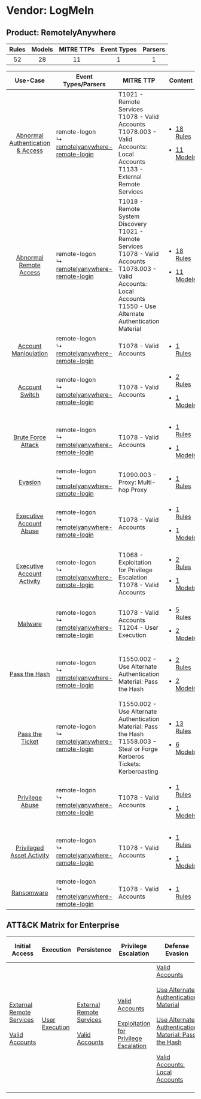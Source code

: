 Vendor: LogMeIn
===============
Product: RemotelyAnywhere
-------------------------
| Rules | Models | MITRE TTPs | Event Types | Parsers |
|:-----:|:------:|:----------:|:-----------:|:-------:|
|  52   |   28   |     11     |      1      |    1    |

|                                           Use-Case                                           | Event Types/Parsers                                                                                             | MITRE TTP                                                                                                                                                                               | Content                                                                                                                                |
|:--------------------------------------------------------------------------------------------:| --------------------------------------------------------------------------------------------------------------- | --------------------------------------------------------------------------------------------------------------------------------------------------------------------------------------- | -------------------------------------------------------------------------------------------------------------------------------------- |
| [Abnormal Authentication & Access](../../../UseCases/uc_abnormal_authentication_&_access.md) |  remote-logon<br> ↳ [remotelyanywhere-remote-login](Parsers/parserContent_remotelyanywhere-remote-login.md)<br> | T1021 - Remote Services<br>T1078 - Valid Accounts<br>T1078.003 - Valid Accounts: Local Accounts<br>T1133 - External Remote Services<br>                                                 | [<ul><li>18 Rules</li></ul><ul><li>11 Models</li></ul>](Rules_Models/r_m_logmein_remotelyanywhere_Abnormal_Authentication_&_Access.md) |
|           [Abnormal Remote Access](../../../UseCases/uc_abnormal_remote_access.md)           |  remote-logon<br> ↳ [remotelyanywhere-remote-login](Parsers/parserContent_remotelyanywhere-remote-login.md)<br> | T1018 - Remote System Discovery<br>T1021 - Remote Services<br>T1078 - Valid Accounts<br>T1078.003 - Valid Accounts: Local Accounts<br>T1550 - Use Alternate Authentication Material<br> | [<ul><li>18 Rules</li></ul><ul><li>11 Models</li></ul>](Rules_Models/r_m_logmein_remotelyanywhere_Abnormal_Remote_Access.md)           |
|             [Account Manipulation](../../../UseCases/uc_account_manipulation.md)             |  remote-logon<br> ↳ [remotelyanywhere-remote-login](Parsers/parserContent_remotelyanywhere-remote-login.md)<br> | T1078 - Valid Accounts<br>                                                                                                                                                              | [<ul><li>1 Rules</li></ul>](Rules_Models/r_m_logmein_remotelyanywhere_Account_Manipulation.md)                                         |
|                   [Account Switch](../../../UseCases/uc_account_switch.md)                   |  remote-logon<br> ↳ [remotelyanywhere-remote-login](Parsers/parserContent_remotelyanywhere-remote-login.md)<br> | T1078 - Valid Accounts<br>                                                                                                                                                              | [<ul><li>2 Rules</li></ul><ul><li>1 Models</li></ul>](Rules_Models/r_m_logmein_remotelyanywhere_Account_Switch.md)                     |
|               [Brute Force Attack](../../../UseCases/uc_brute_force_attack.md)               |  remote-logon<br> ↳ [remotelyanywhere-remote-login](Parsers/parserContent_remotelyanywhere-remote-login.md)<br> | T1078 - Valid Accounts<br>                                                                                                                                                              | [<ul><li>1 Rules</li></ul><ul><li>1 Models</li></ul>](Rules_Models/r_m_logmein_remotelyanywhere_Brute_Force_Attack.md)                 |
|                          [Evasion](../../../UseCases/uc_evasion.md)                          |  remote-logon<br> ↳ [remotelyanywhere-remote-login](Parsers/parserContent_remotelyanywhere-remote-login.md)<br> | T1090.003 - Proxy: Multi-hop Proxy<br>                                                                                                                                                  | [<ul><li>1 Rules</li></ul>](Rules_Models/r_m_logmein_remotelyanywhere_Evasion.md)                                                      |
|          [Executive Account Abuse](../../../UseCases/uc_executive_account_abuse.md)          |  remote-logon<br> ↳ [remotelyanywhere-remote-login](Parsers/parserContent_remotelyanywhere-remote-login.md)<br> | T1078 - Valid Accounts<br>                                                                                                                                                              | [<ul><li>1 Rules</li></ul><ul><li>1 Models</li></ul>](Rules_Models/r_m_logmein_remotelyanywhere_Executive_Account_Abuse.md)            |
|       [Executive Account Activity](../../../UseCases/uc_executive_account_activity.md)       |  remote-logon<br> ↳ [remotelyanywhere-remote-login](Parsers/parserContent_remotelyanywhere-remote-login.md)<br> | T1068 - Exploitation for Privilege Escalation<br>T1078 - Valid Accounts<br>                                                                                                             | [<ul><li>2 Rules</li></ul><ul><li>1 Models</li></ul>](Rules_Models/r_m_logmein_remotelyanywhere_Executive_Account_Activity.md)         |
|                          [Malware](../../../UseCases/uc_malware.md)                          |  remote-logon<br> ↳ [remotelyanywhere-remote-login](Parsers/parserContent_remotelyanywhere-remote-login.md)<br> | T1078 - Valid Accounts<br>T1204 - User Execution<br>                                                                                                                                    | [<ul><li>5 Rules</li></ul><ul><li>2 Models</li></ul>](Rules_Models/r_m_logmein_remotelyanywhere_Malware.md)                            |
|                    [Pass the Hash](../../../UseCases/uc_pass_the_hash.md)                    |  remote-logon<br> ↳ [remotelyanywhere-remote-login](Parsers/parserContent_remotelyanywhere-remote-login.md)<br> | T1550.002 - Use Alternate Authentication Material: Pass the Hash<br>                                                                                                                    | [<ul><li>2 Rules</li></ul><ul><li>2 Models</li></ul>](Rules_Models/r_m_logmein_remotelyanywhere_Pass_the_Hash.md)                      |
|                  [Pass the Ticket](../../../UseCases/uc_pass_the_ticket.md)                  |  remote-logon<br> ↳ [remotelyanywhere-remote-login](Parsers/parserContent_remotelyanywhere-remote-login.md)<br> | T1550.002 - Use Alternate Authentication Material: Pass the Hash<br>T1558.003 - Steal or Forge Kerberos Tickets: Kerberoasting<br>                                                      | [<ul><li>13 Rules</li></ul><ul><li>6 Models</li></ul>](Rules_Models/r_m_logmein_remotelyanywhere_Pass_the_Ticket.md)                   |
|                  [Privilege Abuse](../../../UseCases/uc_privilege_abuse.md)                  |  remote-logon<br> ↳ [remotelyanywhere-remote-login](Parsers/parserContent_remotelyanywhere-remote-login.md)<br> | T1078 - Valid Accounts<br>                                                                                                                                                              | [<ul><li>1 Rules</li></ul><ul><li>1 Models</li></ul>](Rules_Models/r_m_logmein_remotelyanywhere_Privilege_Abuse.md)                    |
|        [Privileged Asset Activity](../../../UseCases/uc_privileged_asset_activity.md)        |  remote-logon<br> ↳ [remotelyanywhere-remote-login](Parsers/parserContent_remotelyanywhere-remote-login.md)<br> | T1078 - Valid Accounts<br>                                                                                                                                                              | [<ul><li>1 Rules</li></ul><ul><li>1 Models</li></ul>](Rules_Models/r_m_logmein_remotelyanywhere_Privileged_Asset_Activity.md)          |
|                       [Ransomware](../../../UseCases/uc_ransomware.md)                       |  remote-logon<br> ↳ [remotelyanywhere-remote-login](Parsers/parserContent_remotelyanywhere-remote-login.md)<br> | T1078 - Valid Accounts<br>                                                                                                                                                              | [<ul><li>1 Rules</li></ul>](Rules_Models/r_m_logmein_remotelyanywhere_Ransomware.md)                                                   |

ATT&CK Matrix for Enterprise
----------------------------
| Initial Access                                                                                                                                   | Execution                                                           | Persistence                                                                                                                                      | Privilege Escalation                                                                                                                                          | Defense Evasion                                                                                                                                                                                                                                                                                                                                                   | Credential Access                                                                                                                                                                           | Discovery                                                                    | Lateral Movement                                                                                                                                               | Collection | Command and Control                                                                                                                       | Exfiltration | Impact |
| ------------------------------------------------------------------------------------------------------------------------------------------------ | ------------------------------------------------------------------- | ------------------------------------------------------------------------------------------------------------------------------------------------ | ------------------------------------------------------------------------------------------------------------------------------------------------------------- | ----------------------------------------------------------------------------------------------------------------------------------------------------------------------------------------------------------------------------------------------------------------------------------------------------------------------------------------------------------------- | ------------------------------------------------------------------------------------------------------------------------------------------------------------------------------------------- | ---------------------------------------------------------------------------- | -------------------------------------------------------------------------------------------------------------------------------------------------------------- | ---------- | ----------------------------------------------------------------------------------------------------------------------------------------- | ------------ | ------ |
| [External Remote Services](https://attack.mitre.org/techniques/T1133)<br><br>[Valid Accounts](https://attack.mitre.org/techniques/T1078)<br><br> | [User Execution](https://attack.mitre.org/techniques/T1204)<br><br> | [External Remote Services](https://attack.mitre.org/techniques/T1133)<br><br>[Valid Accounts](https://attack.mitre.org/techniques/T1078)<br><br> | [Valid Accounts](https://attack.mitre.org/techniques/T1078)<br><br>[Exploitation for Privilege Escalation](https://attack.mitre.org/techniques/T1068)<br><br> | [Valid Accounts](https://attack.mitre.org/techniques/T1078)<br><br>[Use Alternate Authentication Material](https://attack.mitre.org/techniques/T1550)<br><br>[Use Alternate Authentication Material: Pass the Hash](https://attack.mitre.org/techniques/T1550/002)<br><br>[Valid Accounts: Local Accounts](https://attack.mitre.org/techniques/T1078/003)<br><br> | [Steal or Forge Kerberos Tickets](https://attack.mitre.org/techniques/T1558)<br><br>[Steal or Forge Kerberos Tickets: Kerberoasting](https://attack.mitre.org/techniques/T1558/003)<br><br> | [Remote System Discovery](https://attack.mitre.org/techniques/T1018)<br><br> | [Remote Services](https://attack.mitre.org/techniques/T1021)<br><br>[Use Alternate Authentication Material](https://attack.mitre.org/techniques/T1550)<br><br> |            | [Proxy: Multi-hop Proxy](https://attack.mitre.org/techniques/T1090/003)<br><br>[Proxy](https://attack.mitre.org/techniques/T1090)<br><br> |              |        |